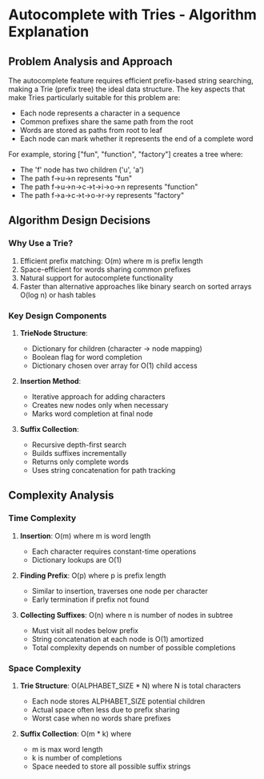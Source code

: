 <!--
Problem 5: Autocomplete with Tries

Provide an explanation for your answer, clearly organizing your thoughts into
concise and easy-to-understand language.

Focus on explaining the reasoning behind your decisions rather than giving a 
detailed description of the code. For instance, why did you choose a particular 
data structure? Additionally, discuss the efficiency of your solution in terms 
of time and space complexity. If necessary, you can support your explanation 
with code snippets or mathematical formulas. For guidance on how to write 
formulas in markdown, refer to https://docs.github.com/en/get-started/writing-on-github/working-with-advanced-formatting/writing-mathematical-expressions.
-->

# Autocomplete with Tries - Algorithm Explanation

## Problem Analysis and Approach

The autocomplete feature requires efficient prefix-based string searching, making a Trie (prefix tree) the ideal data structure. The key aspects that make Tries particularly suitable for this problem are:
- Each node represents a character in a sequence
- Common prefixes share the same path from the root
- Words are stored as paths from root to leaf
- Each node can mark whether it represents the end of a complete word

For example, storing ["fun", "function", "factory"] creates a tree where:
- The 'f' node has two children ('u', 'a')
- The path f->u->n represents "fun"
- The path f->u->n->c->t->i->o->n represents "function"
- The path f->a->c->t->o->r->y represents "factory"

## Algorithm Design Decisions

### Why Use a Trie?
1. Efficient prefix matching: O(m) where m is prefix length
2. Space-efficient for words sharing common prefixes
3. Natural support for autocomplete functionality
4. Faster than alternative approaches like binary search on sorted arrays O(log n) or hash tables

### Key Design Components

1. **TrieNode Structure**:
   - Dictionary for children (character → node mapping)
   - Boolean flag for word completion
   - Dictionary chosen over array for O(1) child access

2. **Insertion Method**:
   - Iterative approach for adding characters
   - Creates new nodes only when necessary
   - Marks word completion at final node

3. **Suffix Collection**:
   - Recursive depth-first search
   - Builds suffixes incrementally
   - Returns only complete words
   - Uses string concatenation for path tracking
   
## Complexity Analysis

### Time Complexity
1. **Insertion**: O(m) where m is word length
   - Each character requires constant-time operations
   - Dictionary lookups are O(1)

2. **Finding Prefix**: O(p) where p is prefix length
   - Similar to insertion, traverses one node per character
   - Early termination if prefix not found

3. **Collecting Suffixes**: O(n) where n is number of nodes in subtree
   - Must visit all nodes below prefix
   - String concatenation at each node is O(1) amortized
   - Total complexity depends on number of possible completions

### Space Complexity
1. **Trie Structure**: O(ALPHABET_SIZE * N) where N is total characters
   - Each node stores ALPHABET_SIZE potential children
   - Actual space often less due to prefix sharing
   - Worst case when no words share prefixes

2. **Suffix Collection**: O(m * k) where
   - m is max word length
   - k is number of completions
   - Space needed to store all possible suffix strings
